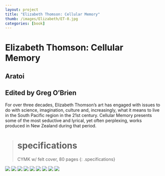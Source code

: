 ```yaml
---
layout: project
title: "Elizabeth Thomson: Cellular Memory"
thumb: /images/Elizabeth/ET-0.jpg
categories: [book]
---
```


# Elizabeth Thomson: Cellular Memory

## Aratoi

## Edited by Greg O’Brien

For over three decades, Elizabeth Thomson’s art has engaged with issues to do with science, imagination, culture and, increasingly, what it means to live in the South Pacific region in the 21st century. Cellular Memory presents some of the most seductive and lyrical, yet often perplexing, works produced in New Zealand during that period.

> # specifications
>
> CYMK w/ felt cover, 80 pages
> {: .specifications}

![](/images/Elizabeth/ET-1.jpg)
![](/images/Elizabeth/ET-2.jpg)
![](/images/Elizabeth/ET-3.jpg)
![](/images/Elizabeth/ET-4.jpg)
![](/images/Elizabeth/ET-5.jpg)
![](/images/Elizabeth/ET-6.jpg)
![](/images/Elizabeth/ET-7.jpg)
![](/images/Elizabeth/ET-8.jpg)
![](/images/Elizabeth/ET-9.jpg)
